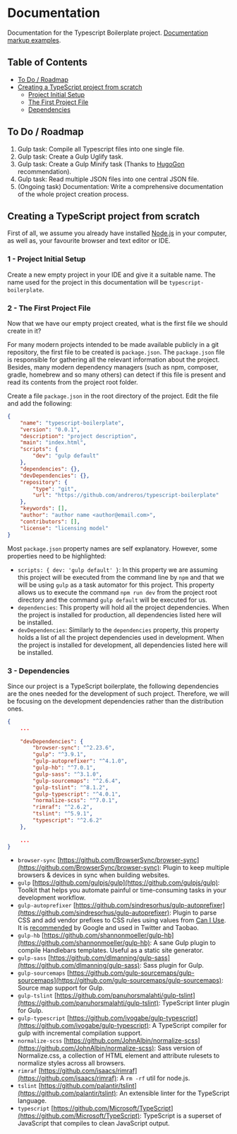# Documentation

Documentation for the Typescript Boilerplate project. [Documentation markup examples](examples.md).


## Table of Contents

*  [To Do / Roadmap](#roadmap)
*  [Creating a TypeScript project from scratch](#creating-project)
    *  [Project Initial Setup](#creating-project-1)
    *  [The First Project File](#creating-project-2)
    *  [Dependencies](#creating-project-3)


## To Do / Roadmap <a name="roadmap"></a>

1. Gulp task: Compile all Typescript files into one single file.
1. Gulp task: Create a Gulp Uglify task.
1. Gulp task: Create a Gulp Minify task (Thanks to [HugoGon](https://github.com/HugoGon) recommendation).
1. Gulp task: Read multiple JSON files into one central JSON file.
1. (Ongoing task) Documentation: Write a comprehensive documentation of the whole project creation process.


## Creating a TypeScript project from scratch <a name="creating-project"></a>

First of all, we assume you already have installed [Node.js](https://nodejs.org/en/download/) in your computer, as well 
as, your favourite browser and text editor or IDE.

### 1 - Project Initial Setup <a name="creating-project-1">

Create a new empty project in your IDE and give it a suitable name. The name used  for the project in this documentation 
will be `typescript-boilerplate`. 


### 2 - The First Project File <a name="creating-project-2"> 

Now that we have our empty project created, what is the first file we should create in it?

For many modern projects intended to be made available publicly in a git repository, the first file to be created is 
`package.json`. The `package.json` file is responsible for gathering all the relevant information about the project.
Besides, many modern dependency managers (such as npm, composer, gradle, homebrew and so many others) can detect if this
file is present and read its contents from the project root folder.

Create a file `package.json` in the root directory of the project. Edit the file and add the following:

```json
{
    "name": "typescript-boilerplate",
    "version": "0.0.1",
    "description": "project description",
    "main": "index.html",
    "scripts": {
        "dev": "gulp default"
    },
    "dependencies": {},
    "devDependencies": {},
    "repository": {
        "type": "git",
        "url": "https://github.com/andreros/typescript-boilerplate"
    },
    "keywords": [],
    "author": "author name <author@email.com>",
    "contributors": [],
    "license": "licensing model"
}
```

Most `package.json` property names are self explanatory. However, some properties need to be highlighted:
* `scripts: { dev: 'gulp default' }`: In this property we are assuming this project will be executed from the command 
line by `npm` and that we will be using `gulp` as a task automator for this project. This property allows us to execute
the command `npm run dev` from the project root directory and the command `gulp default` will be executed for us.
* `dependencies`: This property will hold all the project dependencies. When the project is installed for production,
all dependencies listed here will be installed.
* `devDependencies`: Similarly to the `dependencies` property, this property holds a list of all the project dependencies
used in development. When the project is installed for development, all dependencies listed here will be installed.

### 3 - Dependencies <a name="creating-project-3">

Since our project is a TypeScript boilerplate, the following dependencies are the ones needed for the development of 
such project. Therefore, we will be focusing on the development dependencies rather than the distribution ones.

```json
{
    ...
    
    "devDependencies": {
        "browser-sync": "^2.23.6",
        "gulp": "^3.9.1",
        "gulp-autoprefixer": "^4.1.0",
        "gulp-hb": "^7.0.1",
        "gulp-sass": "^3.1.0",
        "gulp-sourcemaps": "^2.6.4",
        "gulp-tslint": "^8.1.2",
        "gulp-typescript": "^4.0.1",
        "normalize-scss": "^7.0.1",
        "rimraf": "^2.6.2",
        "tslint": "^5.9.1",
        "typescript": "^2.6.2"
    },
    
    ...
}
```

* `browser-sync` [https://github.com/BrowserSync/browser-sync](https://github.com/BrowserSync/browser-sync):
Plugin to keep multiple browsers & devices in sync when building websites.
* `gulp` [https://github.com/gulpjs/gulp](https://github.com/gulpjs/gulp): 
Toolkit that helps you automate painful or time-consuming tasks in your development workflow. 
* `gulp-autoprefixer` [https://github.com/sindresorhus/gulp-autoprefixer](https://github.com/sindresorhus/gulp-autoprefixer): 
Plugin to parse CSS and add vendor prefixes to CSS rules using values from 
[Can I Use](https://caniuse.com/). It is 
[recommended](https://developers.google.com/web/tools/setup/setup-buildtools#dont_trip_up_with_vendor_prefixes) 
by Google and used in Twitter and Taobao.
* `gulp-hb` [https://github.com/shannonmoeller/gulp-hb](https://github.com/shannonmoeller/gulp-hb):
A sane Gulp plugin to compile Handlebars templates. Useful as a static site generator.
* `gulp-sass` [https://github.com/dlmanning/gulp-sass](https://github.com/dlmanning/gulp-sass):
Sass plugin for Gulp.
* `gulp-sourcemaps` [https://github.com/gulp-sourcemaps/gulp-sourcemaps](https://github.com/gulp-sourcemaps/gulp-sourcemaps): 
Source map support for Gulp.
* `gulp-tslint` [https://github.com/panuhorsmalahti/gulp-tslint](https://github.com/panuhorsmalahti/gulp-tslint): 
TypeScript linter plugin for Gulp.
* `gulp-typescript` [https://github.com/ivogabe/gulp-typescript](https://github.com/ivogabe/gulp-typescript): 
A TypeScript compiler for gulp with incremental compilation support.
* `normalize-scss` [https://github.com/JohnAlbin/normalize-scss](https://github.com/JohnAlbin/normalize-scss):
Sass version of Normalize.css, a collection of HTML element and attribute rulesets to normalize styles across all browsers.
* `rimraf` [https://github.com/isaacs/rimraf](https://github.com/isaacs/rimraf):
A `rm -rf` util for node.js.
* `tslint` [https://github.com/palantir/tslint](https://github.com/palantir/tslint): 
An extensible linter for the TypeScript language.
* `typescript` [https://github.com/Microsoft/TypeScript](https://github.com/Microsoft/TypeScript):
TypeScript is a superset of JavaScript that compiles to clean JavaScript output.










